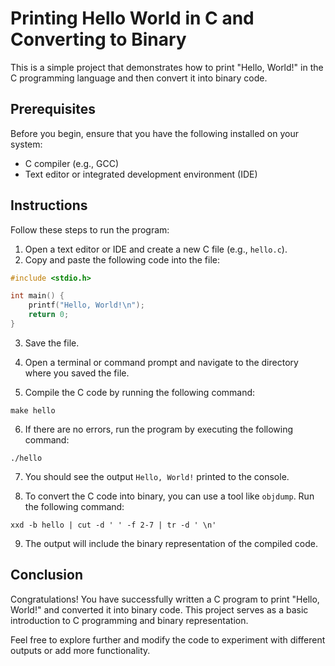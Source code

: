 # Printing Hello World in C and Converting to Binary

This is a simple project that demonstrates how to print "Hello, World!" in the C programming language and then convert it into binary code.

## Prerequisites

Before you begin, ensure that you have the following installed on your system:

- C compiler (e.g., GCC)
- Text editor or integrated development environment (IDE)

## Instructions

Follow these steps to run the program:

1. Open a text editor or IDE and create a new C file (e.g., `hello.c`).
2. Copy and paste the following code into the file:

```c
#include <stdio.h>

int main() {
    printf("Hello, World!\n");
    return 0;
}
```

3. Save the file.

4. Open a terminal or command prompt and navigate to the directory where you saved the file.

5. Compile the C code by running the following command:

```
make hello
```

6. If there are no errors, run the program by executing the following command:

```
./hello
```

7. You should see the output `Hello, World!` printed to the console.

8. To convert the C code into binary, you can use a tool like `objdump`. Run the following command:

```
xxd -b hello | cut -d ' ' -f 2-7 | tr -d ' \n'
```

9. The output will include the binary representation of the compiled code.

## Conclusion

Congratulations! You have successfully written a C program to print "Hello, World!" and converted it into binary code. This project serves as a basic introduction to C programming and binary representation.

Feel free to explore further and modify the code to experiment with different outputs or add more functionality.
